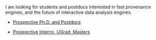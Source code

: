 <span class="applyheading">
  I am looking for students and postdocs interested in fast provenance engines, and the future of interactive data analysis engines.  
</span>
  

* [Prospective Ph.D. and Postdocs](./apply.html)
<!--* [Prospective Interns, UGrad, and Masters Students](https://docs.google.com/forms/d/1-s1SwcpY0WBnRrzlrQfSrcxSCeOAymOHfU-sHroUXfU/viewform)-->
* [Prospective Interns, UGrad, Masters](https://ewuuu.wufoo.com/forms/z1mh8vwi1q2p3tp/)

